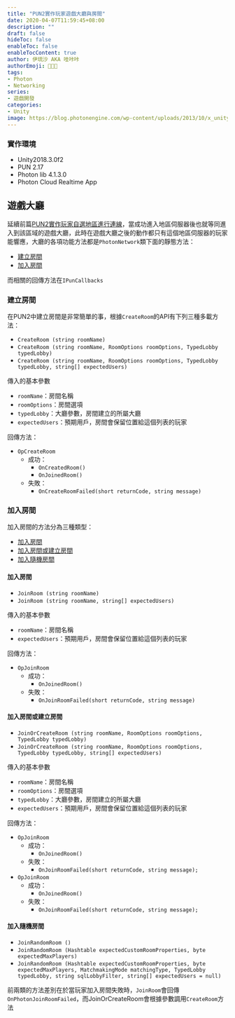 ```yaml
---
title: "PUN2實作玩家遊戲大廳與房間"
date: 2020-04-07T11:59:45+08:00
description: ""
draft: false
hideToc: false
enableToc: false
enableTocContent: true
author: 伊琉沙 AKA 哇咔咔
authorEmoji: 👩🏿‍🚀
tags: 
- Photon
- Networking
series:
- 遊戲開發
categories:
- Unity
image: https://blog.photonengine.com/wp-content/uploads/2013/10/x_unitynetworking.jpg
---
```

### 實作環境
+ Unity2018.3.0f2
+ PUN 2.17
+ Photon lib 4.1.3.0
+ Photon Cloud Realtime App

## 遊戲大廳
延續前篇[PUN2實作玩家自選地區進行連線](../pun2-nameserver-region)，當成功進入地區伺服器後也就等同進入到該區域的遊戲大廳，此時在遊戲大廳之後的動作都只有這個地區伺服器的玩家能響應，大廳的各項功能方法都是`PhotonNetwork`類下面的靜態方法：

+ [建立房間](#建立房間)
+ [加入房間](#加入房間)

而相關的回傳方法在`IPunCallbacks`

### 建立房間
在PUN2中建立房間是非常簡單的事，根據`CreateRoom`的API有下列三種多載方法：
+ `CreateRoom (string roomName)`
+ `CreateRoom (string roomName, RoomOptions roomOptions, TypedLobby typedLobby)`
+ `CreateRoom (string roomName, RoomOptions roomOptions, TypedLobby typedLobby, string[] expectedUsers)`

傳入的基本參數
+ `roomName`：房間名稱
+ `roomOptions`：房間選項
+ `typedLobby`：大廳參數，房間建立的所屬大廳
+ `expectedUsers`：預期用戶，房間會保留位置給這個列表的玩家

回傳方法：
+ `OpCreateRoom`
    + 成功：
        + `OnCreatedRoom()`
        + `OnJoinedRoom()`
    + 失敗：
        + `OnCreateRoomFailed(short returnCode, string message)`

### 加入房間
加入房間的方法分為三種類型：
+ [加入房間](#加入房間)
+ [加入房間或建立房間](#加入房間或建立房間)
+ [加入隨機房間](#加入隨機房間)

#### 加入房間
+ `JoinRoom	(string roomName)`
+ `JoinRoom (string roomName, string[] expectedUsers)`

傳入的基本參數
+ `roomName`：房間名稱
+ `expectedUsers`：預期用戶，房間會保留位置給這個列表的玩家

回傳方法：
+ `OpJoinRoom`
    + 成功：
        + `OnJoinedRoom()`
    + 失敗：
        + `OnJoinRoomFailed(short returnCode, string message)`

#### 加入房間或建立房間
+ `JoinOrCreateRoom (string roomName, RoomOptions roomOptions, TypedLobby typedLobby)`
+ `JoinOrCreateRoom (string roomName, RoomOptions roomOptions, TypedLobby typedLobby, string[] expectedUsers)`

傳入的基本參數
+ `roomName`：房間名稱
+ `roomOptions`：房間選項
+ `typedLobby`：大廳參數，房間建立的所屬大廳
+ `expectedUsers`：預期用戶，房間會保留位置給這個列表的玩家

回傳方法：
+ `OpJoinRoom`
    + 成功：
        + `OnJoinedRoom()`
    + 失敗：
        + `OnJoinRoomFailed(short returnCode, string message);`
+ `OpJoinRoom`
    + 成功：
        + `OnJoinedRoom()`
    + 失敗：
        + `OnJoinRoomFailed(short returnCode, string message);`

#### 加入隨機房間
+ `JoinRandomRoom ()`
+ `JoinRandomRoom (Hashtable expectedCustomRoomProperties, byte expectedMaxPlayers)`
+ `JoinRandomRoom (Hashtable expectedCustomRoomProperties, byte expectedMaxPlayers, MatchmakingMode matchingType, TypedLobby typedLobby, string sqlLobbyFilter, string[] expectedUsers = null)`

前兩類的方法差別在於當玩家加入房間失敗時，`JoinRoom`會回傳`OnPhotonJoinRoomFailed`，而JoinOrCreateRoom會根據參數調用`CreateRoom`方法

